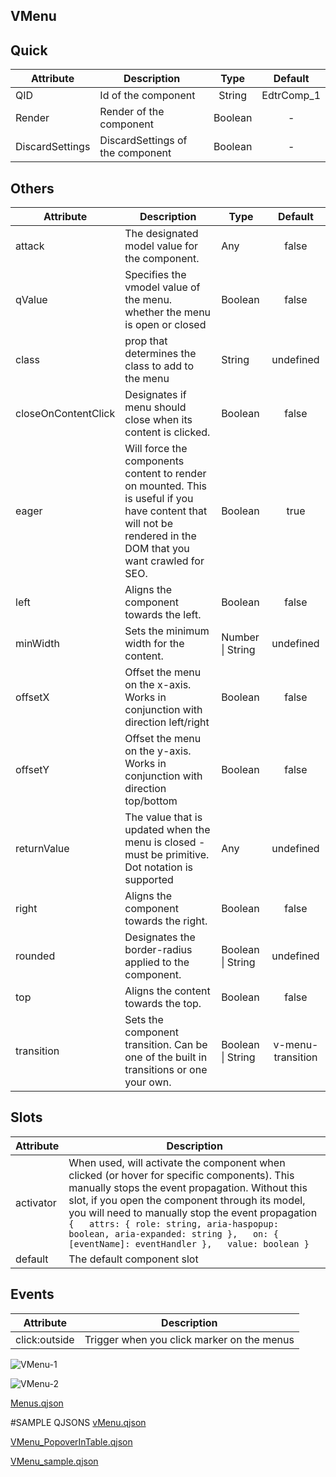 ## VMenu

## Quick

| Attribute       | Description                      |  Type   |  Default   |
| --------------- | -------------------------------- | :-----: | :--------: |
| QID             | Id of the component              | String  | EdtrComp_1 |
| Render          | Render of the component          | Boolean |     -      |
| DiscardSettings | DiscardSettings of the component | Boolean |     -      |



## Others

| Attribute           | Description                                                  | Type              |      Default      |
| ------------------- | ------------------------------------------------------------ | ----------------- | :---------------: |
| attack              | The designated model value for the component.                | Any               |       false       |
| qValue              | Specifies the vmodel value of the menu. whether the menu is open or closed | Boolean           |       false       |
| class               | prop that determines the class to add to the menu            | String            |     undefined     |
| closeOnContentClick | Designates if menu should close when its content is clicked. | Boolean           |       false       |
| eager               | Will force the components content to render on mounted. This is useful if you have content that will not be rendered in the DOM that you want crawled for SEO. | Boolean           |       true        |
| left                | Aligns the component towards the left.                       | Boolean           |       false       |
| minWidth            | Sets the minimum width for the content.                      | Number \| String  |     undefined     |
| offsetX             | Offset the menu on the x-axis. Works in conjunction with direction left/right | Boolean           |       false       |
| offsetY             | Offset the menu on the y-axis. Works in conjunction with direction top/bottom | Boolean           |       false       |
| returnValue         | The value that is updated when the menu is closed - must be primitive. Dot notation is supported | Any               |     undefined     |
| right               | Aligns the component towards the right.                      | Boolean           |       false       |
| rounded             | Designates the border-radius applied to the component.       | Boolean \| String |     undefined     |
| top                 | Aligns the content towards the top.                          | Boolean           |       false       |
| transition          | Sets the component transition. Can be one of the built in transitions or one your own. | Boolean \| String | v-menu-transition |



## Slots

| Attribute | Description                                                  |
| --------- | ------------------------------------------------------------ |
| activator | When used, will activate the component when clicked (or hover for specific components). This manually stops the event propagation. Without this slot, if you open the component through its model, you will need to manually stop the event propagation `{   attrs: { role: string, aria-haspopup: boolean, aria-expanded: string },   on: { [eventName]: eventHandler },   value: boolean }` |
| default   | The default component slot                                   |



## Events

| Attribute     | Description                                |
| ------------- | ------------------------------------------ |
| click:outside | Trigger when you click marker on the menus |




![VMenu-1](https://cdn.softtech.com.tr/ngsp-quick/nemo/dev/mdImages/VMenu/VMenu-1.png)

![VMenu-2](https://cdn.softtech.com.tr/ngsp-quick/nemo/dev/mdImages/VMenu/VMenu-2.png)

[Menus.qjson](https://cdn.softtech.com.tr/ngsp-quick/nemo/dev/mdScripts/VMenu/menus.qjson)

#SAMPLE QJSONS
[vMenu.qjson](uploads/5de22c37f1b75d073391c4beb6fe53ea/vMenu.qjson)

[VMenu_PopoverInTable.qjson](uploads/c2e472deef028a03fde9f60264168d9f/VMenu_PopoverInTable.qjson)

[VMenu_sample.qjson](uploads/5b3264b2f79a6695a8780151e4ca923d/VMenu_sample.qjson)
